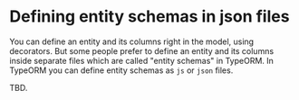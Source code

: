# Defining entity schemas in json files

You can define an entity and its columns right in the model, using decorators. 
But some people prefer to define an entity and its columns inside separate files
which are called "entity schemas" in TypeORM.
In TypeORM you can define entity schemas as `js` or `json` files.

TBD. 
  
